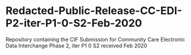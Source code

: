# Redacted-Public-Release-CC-EDI-P2-iter-P1-0-S2-Feb-2020
Repository containing the CIF Submission for Community Care Electronic Data Interchange Phase 2, iter P1 0 S2 received Feb 2020
